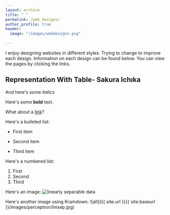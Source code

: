 ```yaml
---
layout: archive
title: " "
permalink: /web_designs/
author_profile: true
header:
  image: "/images/webdesigns.png"
  
---
```


I enjoy designing websites in different styles. Trying to change to improve each design. 
Information on each design can be found below. You can view the pages by clicking the links.

## Representation With Table- Sakura Ichıka




And here's some *italics*

Here's some **bold** text.

What about a [link](https://github.com/senemaktas/senemaktas.github.io/WebDesignsFolder/RepresentationwithTable/RepresentationWithTable.html)?

Here's a bulleted list:
* First item
+ Second item
- Third item

Here's a numbered list:
1. First
2. Second
3. Third


Here's an image:
<img src="{{ site.url }}{{ site.baseurl }}/images/perceptron/linsep.jpg" alt="linearly separable data">

Here's another image using Kramdown:
![alt]({{ site.url }}{{ site.baseurl }}/images/perceptron/linsep.jpg)
